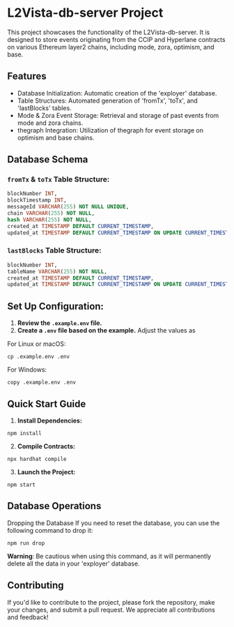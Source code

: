 # L2Vista-db-server Project
This project showcases the functionality of the L2Vista-db-server. It is designed to store events originating from the CCIP and Hyperlane contracts on various Ethereum layer2 chains, including mode, zora, optimism, and base.

## Features
- Database Initialization: Automatic creation of the 'exployer' database.
- Table Structures: Automated generation of 'fromTx', 'toTx', and 'lastBlocks' tables.
- Mode & Zora Event Storage: Retrieval and storage of past events from mode and zora chains.
- thegraph Integration: Utilization of thegraph for event storage on optimism and base chains.

## Database Schema
### `fromTx` & `toTx` Table Structure:
```sql
blockNumber INT,
blockTimestamp INT,
messageId VARCHAR(255) NOT NULL UNIQUE,
chain VARCHAR(255) NOT NULL,
hash VARCHAR(255) NOT NULL,
created_at TIMESTAMP DEFAULT CURRENT_TIMESTAMP,
updated_at TIMESTAMP DEFAULT CURRENT_TIMESTAMP ON UPDATE CURRENT_TIMESTAMP
```

### `lastBlocks` Table Structure:
```sql
blockNumber INT,
tableName VARCHAR(255) NOT NULL,
created_at TIMESTAMP DEFAULT CURRENT_TIMESTAMP,
updated_at TIMESTAMP DEFAULT CURRENT_TIMESTAMP ON UPDATE CURRENT_TIMESTAMP
```

## Set Up Configuration:
1. **Review the `.example.env` file.**
2. **Create a `.env` file based on the example.** Adjust the values as 

For Linux or macOS:
```shell
cp .example.env .env
```
For Windows:
```shell
copy .example.env .env
```

## Quick Start Guide
1. **Install Dependencies:**
```shell
npm install
```

2. **Compile Contracts:**
```shell
npx hardhat compile
```

3. **Launch the Project:**
```shell
npm start
```

## Database Operations
Dropping the Database
If you need to reset the database, you can use the following command to drop it:
```shell
npm run drop
```
**Warning**: Be cautious when using this command, as it will permanently delete all the data in your 'exployer' database.

## Contributing
If you'd like to contribute to the project, please fork the repository, make your changes, and submit a pull request. We appreciate all contributions and feedback!